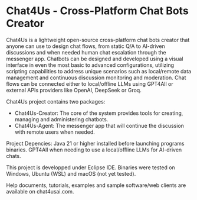 # Chat4Us - Cross-Platform Chat Bots Creator

Chat4Us is a lightweight open-source cross-platform chat bots creator that anyone can use to design chat flows, from static Q/A to AI-driven discussions and when needed human chat escalation through the messenger app.
Chatbots can be designed and developed using a visual interface in even the most basic to advanced configurations, utilizing scripting capabilities to address unique scenarios such as local/remote data management and continuous discussion monitoring and moderation.
Chat flows can be connected either to local/offline LLMs using GPT4All or external APIs providers like OpenAI, DeepSeek or Groq.

Chat4Us project contains two packages:
- Chat4Us-Creator: The core of the system provides tools for creating, managing and administering chatbots.
- Chat4Us-Agent: The messenger app that will continue the discussion with remote users when needed.

Project Depencies: Java 21 or higher installed before launching programs binaries. GPT4All when needing to use a local/offline LLMs for AI-driven chats.

This project is developped under Eclipse IDE. Binaries were tested on Windows, Ubuntu (WSL) and macOS (not yet tested).

Help documents, tutorials, examples and sample software/web clients are available on chat4usai.com.
